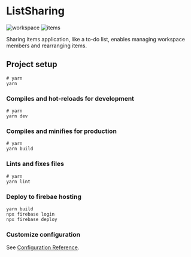 # ListSharing
![workspace](https://github.com/yuyasat/list-sharing/assets/14013744/4acd1848-5ab8-40d5-ba1a-e74bda08d3b2)
![items](https://github.com/yuyasat/list-sharing/assets/14013744/bef8cfee-fddb-49e6-a6b6-c7205fe17620)

Sharing items application, like a to-do list, enables managing workspace members and rearranging items.

## Project setup

```
# yarn
yarn
```

### Compiles and hot-reloads for development

```
# yarn
yarn dev
```

### Compiles and minifies for production

```
# yarn
yarn build
```

### Lints and fixes files

```
# yarn
yarn lint
```

### Deploy to firebae hosting
```
yarn build
npx firebase login
npx firebase deploy
```
### Customize configuration

See [Configuration Reference](https://vitejs.dev/config/).
